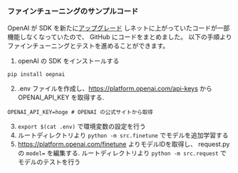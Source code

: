 ### ファインチューニングのサンプルコード
OpenAI が SDK を新たに[アップグレード](https://github.com/openai/openai-python/discussions/742)
しネットに上がっていたコードが一部機能しなくなっていたので、 GitHub にコードをまとめました。
以下の手順よりファインチューニングとテストを進めることができます。

1.  openAI の SDK をインストールする
```
pip install oepnai
```

2. .env ファイルを作成し、https://platform.openai.com/api-keys から OPENAI_API_KEY を取得する. 
```
OPENAI_API_KEY=hoge # OPENAI の公式サイトから取得
```
3. `export $(cat .env)` で環境変数の設定を行う
4. ルートディレクトリより `python -m src.finetune` でモデルを追加学習する
5. https://platform.openai.com/finetune よりモデルIDを取得し、 request.py の `model=` を編集する. ルートディレクトリより `python -m src.request` でモデルのテストを行う
